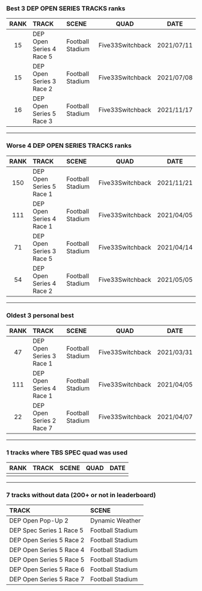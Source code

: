 ### Best 3 DEP OPEN SERIES TRACKS ranks
|RANK|TRACK|SCENE|QUAD|DATE|
|:---:|:---|:---|:---:|:---:|
|15|DEP Open Series 4 Race 5|Football Stadium|Five33Switchback|2021/07/11|
|15|DEP Open Series 3 Race 2|Football Stadium|Five33Switchback|2021/07/08|
|16|DEP Open Series 5 Race 3|Football Stadium|Five33Switchback|2021/11/17|
---
### Worse 4 DEP OPEN SERIES TRACKS ranks
|RANK|TRACK|SCENE|QUAD|DATE|
|:---:|:---|:---|:---:|:---:|
|150|DEP Open Series 5 Race 1|Football Stadium|Five33Switchback|2021/11/21|
|111|DEP Open Series 4 Race 1|Football Stadium|Five33Switchback|2021/04/05|
|71|DEP Open Series 3 Race 5|Football Stadium|Five33Switchback|2021/04/14|
|54|DEP Open Series 4 Race 2|Football Stadium|Five33Switchback|2021/05/05|
---
### Oldest 3 personal best
|RANK|TRACK|SCENE|QUAD|DATE|
|:---:|:---|:---|:---:|:---:|
|47|DEP Open Series 3 Race 1|Football Stadium|Five33Switchback|2021/03/31|
|111|DEP Open Series 4 Race 1|Football Stadium|Five33Switchback|2021/04/05|
|22|DEP Open Series 2 Race 7|Football Stadium|Five33Switchback|2021/04/07|
---
### 1 tracks where TBS SPEC quad was used
|RANK|TRACK|SCENE|QUAD|DATE|
|:---:|:---|:---|:---:|:---:|
||||||
---
### 7 tracks without data (200+ or not in leaderboard)
|TRACK|SCENE|
|:---|:---|
|DEP Open Pop-Up 2|Dynamic Weather|
|DEP Spec Series 1 Race 5|Football Stadium|
|DEP Open Series 5 Race 2|Football Stadium|
|DEP Open Series 5 Race 4|Football Stadium|
|DEP Open Series 5 Race 5|Football Stadium|
|DEP Open Series 5 Race 6|Football Stadium|
|DEP Open Series 5 Race 7|Football Stadium|
